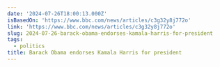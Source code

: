 ```yaml
---
date: '2024-07-26T18:00:13.000Z'
isBasedOn: 'https://www.bbc.com/news/articles/c3g32y8j772o'
link: 'https://www.bbc.com/news/articles/c3g32y8j772o'
slug: 2024-07-26-barack-obama-endorses-kamala-harris-for-president
tags:
  - politics
title: Barack Obama endorses Kamala Harris for president
---
```

 
